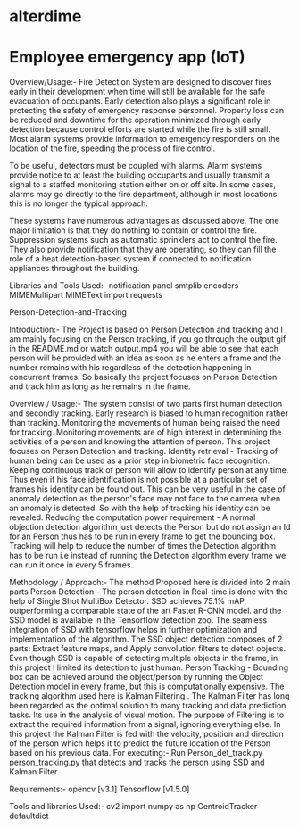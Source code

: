 # alterdime
# Employee emergency app (IoT)

Overview/Usage:-
Fire Detection System are designed to discover fires early in their development when time will still be available for the safe evacuation of occupants. Early detection also plays a significant role in protecting the safety of emergency response personnel. Property loss can be reduced and downtime for the operation minimized through early detection because control efforts are started while the fire is still small. Most alarm systems provide information to emergency responders on the location of the fire, speeding the process of fire control.

To be useful, detectors must be coupled with alarms. Alarm systems provide notice to at least the building occupants and usually transmit a signal to a staffed monitoring station either on or off site. In some cases, alarms may go directly to the fire department, although in most locations this is no longer the typical approach.

These systems have numerous advantages as discussed above. The one major limitation is that they do nothing to contain or control the fire. Suppression systems such as automatic sprinklers act to control the fire. They also provide notification that they are operating, so they can fill the role of a heat detection-based system if connected to notification appliances throughout the building.

Libraries and Tools Used:-
notification panel
smtplib
encoders 
MIMEMultipart
MIMEText
import requests

Person-Detection-and-Tracking

Introduction:-
The Project is based on Person Detection and tracking and I am mainly focusing on the Person tracking, if you go through the output gif in the README.md or watch output.mp4 you will be able to see that each person will be provided with an idea as soon as he enters a frame and the number remains with his regardless of the detection happening in concurrent frames. So basically the project focuses on Person Detection and track him as long as he remains in the frame.

Overview / Usage:-
The system consist of two parts first human detection and secondly tracking. Early research is biased to human recognition rather than tracking. Monitoring the movements of human being raised the need for tracking. Monitoring movements are of high interest in determining the activities of a person and knowing the attention of person. This project focuses on Person Detection and tracking.
Identity retrieval - Tracking of human being can be used as a prior step in biometric face recognition. Keeping continuous track of person will allow to identify person at any time. Thus even if his face identification is not possible at a particular set of frames his identity can be found out. This can be very useful in the case of anomaly detection as the person's face may not face to the camera when an anomaly is detected. So with the help of tracking his identity can be revealed.
Reducing the computation power requirement - A normal objection detection algorithm just detects the Person but do not assign an Id for an Person thus has to be run in every frame to get the bounding box. Tracking will help to reduce the number of times the Detection algorithm has to be run i.e instead of running the Detection algorithm every frame we can run it once in every 5 frames.

Methodology / Approach:-
The method Proposed here is divided into 2 main parts
Person Detection - The person detection in Real-time is done with the help of Single Shot MultiBox Detector. SSD achieves 75.1% mAP, outperforming a comparable state of the art Faster R-CNN model. and the SSD model is available in the Tensorflow detection zoo. The seamless integration of SSD with tensorflow helps in further optimization and implementation of the algorithm. The SSD object detection composes of 2 parts:
Extract feature maps, and
Apply convolution filters to detect objects. Even though SSD is capable of detecting multiple objects in the frame, in this project I limited its detection to just human.
Person Tracking - Bounding box can be achieved around the object/person by running the Object Detection model in every frame, but this is computationally expensive. The tracking algorithm used here is Kalman Filtering . The Kalman Filter has long been regarded as the optimal solution to many tracking and data prediction tasks. Its use in the analysis of visual motion. The purpose of Filtering is to extract the required information from a signal, ignoring everything else. In this project the Kalman Filter is fed with the velocity, position and direction of the person which helps it to predict the future location of the Person based on his previous data.
For executing:-
Run Person_det_track.py
person_tracking.py that detects and tracks the person using SSD and Kalman Filter

Requirements:-
opencv [v3.1]
Tensorflow [v1.5.0]

Tools and libraries Used:-
cv2
import numpy as np
CentroidTracker
defaultdict
